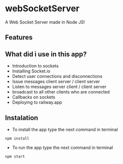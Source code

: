 # webSocketServer
A Web Socket Server made in Node JS!

## Features

## What did i use in this app?

* Introduction to sockets 
* Installing Socket.io
* Detect user connections and disconnections
* Issue messages client server / client server
* Listen to messages server client / client server
* broadcast to all other clients who are connected
* Callbacks on sockets
* Deploying to railway.app


## Instalation

- To install the app type the next command in terminal

```
npm install
```

- To run the app type the next command in terminal

```
npm start
```
